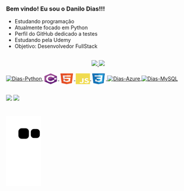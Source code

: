### Bem vindo! Eu sou o Danilo Dias!!! 


-  Estudando programação
-  Atualmente focado em Python 
-  Perfil do GitHub dedicado a testes
-  Estudando pela Udemy
-  Objetivo: Desenvolvedor FullStack
##

<div align="center">
  <a href="https://github.com/[rafaballerini](https://github.com/DaniloDiasLTDA">
  <img height="130em" src="https://github-readme-stats.vercel.app/api?username=DaniloDiasLTDA&show_icons=true&theme=codeSTACKr&include_all_commits=true&count_private=true"/>
  <img height="130em" src="https://github-readme-stats.vercel.app/api/top-langs/?username=DaniloDiasLTDA&layout=compact&langs_count=7&theme=codeSTACKr"/>
</div>
<div style="display: inline_block"><br>
  <img align="center" alt="Dias-Python" height="30" width="40" src="https://cdn.jsdelivr.net/gh/devicons/devicon@latest/icons/python/python-original.svg" />      
  <img align="center" alt="Dias-Csharp" height="30" width="40" src="https://raw.githubusercontent.com/devicons/devicon/master/icons/csharp/csharp-original.svg">
  <img align="center" alt="Dias-HTML" height="30" width="40" src="https://raw.githubusercontent.com/devicons/devicon/master/icons/html5/html5-original.svg">
  <img align="center" alt="Dias-Js" height="30" width="40" src="https://raw.githubusercontent.com/devicons/devicon/master/icons/javascript/javascript-plain.svg">
  <img align="center" alt="Dias-CSS" height="30" width="40" src="https://raw.githubusercontent.com/devicons/devicon/master/icons/css3/css3-original.svg">
  <img align="center" alt="Dias-Azure" height="30" width="40" <img src="https://cdn.jsdelivr.net/gh/devicons/devicon@latest/icons/azure/azure-original.svg" />
  <img align="center" alt="Dias-MySQL" height="30" width="40" src="https://cdn.jsdelivr.net/gh/devicons/devicon@latest/icons/mysql/mysql-original-wordmark.svg" />
           
          
</div>
  
  ##
 
<div> 
  <a href = "mailto:contadodias.danilo@gmail.com"><img src="https://img.shields.io/badge/-Gmail-%23333?style=for-the-badge&logo=gmail&logoColor=white" target="_blank"></a>
  <a href="https://www.linkedin.com/in/danilo-dias-3017b5232/" target="_blank"><img src="https://img.shields.io/badge/-LinkedIn-%230077B5?style=for-the-badge&logo=linkedin&logoColor=white" target="_blank"></a> 
 
 # ![Snake animation](https://github.com/rafaballerini/rafaballerini/blob/output/github-contribution-grid-snake.svg)
 
</div>

